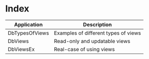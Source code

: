 # Index

| Application     | Description
| ----------------|-----------------------------------------------------------|
| DbTypesOfViews  | Examples of different types of views                      |
| DbViews         | Read-only and updatable views                             |
| DbViewsEx       | Real-case of using views                                  |
